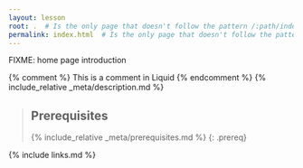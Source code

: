 ```yaml
---
layout: lesson
root: .  # Is the only page that doesn't follow the pattern /:path/index.html
permalink: index.html  # Is the only page that doesn't follow the pattern /:path/index.html
---
```

FIXME: home page introduction

<!-- this is an html comment -->

{% comment %} This is a comment in Liquid {% endcomment %}
{% include_relative _meta/description.md %}

> ## Prerequisites
> {% include_relative _meta/prerequisites.md %}
{: .prereq}

{% include links.md %}
